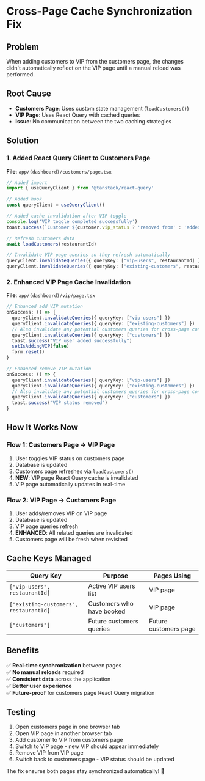 # Cross-Page Cache Synchronization Fix

## Problem
When adding customers to VIP from the customers page, the changes didn't automatically reflect on the VIP page until a manual reload was performed.

## Root Cause
- **Customers Page**: Uses custom state management (`loadCustomers()`) 
- **VIP Page**: Uses React Query with cached queries
- **Issue**: No communication between the two caching strategies

## Solution

### 1. Added React Query Client to Customers Page

**File**: `app/(dashboard)/customers/page.tsx`

```typescript
// Added import
import { useQueryClient } from '@tanstack/react-query'

// Added hook
const queryClient = useQueryClient()

// Added cache invalidation after VIP toggle
console.log('VIP toggle completed successfully')
toast.success(`Customer ${customer.vip_status ? 'removed from' : 'added to'} VIP list`)

// Refresh customers data
await loadCustomers(restaurantId)

// Invalidate VIP page queries so they refresh automatically
queryClient.invalidateQueries({ queryKey: ["vip-users", restaurantId] })
queryClient.invalidateQueries({ queryKey: ["existing-customers", restaurantId] })
```

### 2. Enhanced VIP Page Cache Invalidation

**File**: `app/(dashboard)/vip/page.tsx`

```typescript
// Enhanced add VIP mutation
onSuccess: () => {
  queryClient.invalidateQueries({ queryKey: ["vip-users"] })
  queryClient.invalidateQueries({ queryKey: ["existing-customers"] })
  // Also invalidate any potential customers queries for cross-page consistency
  queryClient.invalidateQueries({ queryKey: ["customers"] })
  toast.success("VIP user added successfully")
  setIsAddingVIP(false)
  form.reset()
}

// Enhanced remove VIP mutation  
onSuccess: () => {
  queryClient.invalidateQueries({ queryKey: ["vip-users"] })
  queryClient.invalidateQueries({ queryKey: ["existing-customers"] })
  // Also invalidate any potential customers queries for cross-page consistency
  queryClient.invalidateQueries({ queryKey: ["customers"] })
  toast.success("VIP status removed")
}
```

## How It Works Now

### Flow 1: Customers Page → VIP Page
1. User toggles VIP status on customers page
2. Database is updated
3. Customers page refreshes via `loadCustomers()`
4. **NEW**: VIP page React Query cache is invalidated
5. VIP page automatically updates in real-time

### Flow 2: VIP Page → Customers Page  
1. User adds/removes VIP on VIP page
2. Database is updated
3. VIP page queries refresh
4. **ENHANCED**: All related queries are invalidated
5. Customers page will be fresh when revisited

## Cache Keys Managed

| Query Key | Purpose | Pages Using |
|-----------|---------|-------------|
| `["vip-users", restaurantId]` | Active VIP users list | VIP page |
| `["existing-customers", restaurantId]` | Customers who have booked | VIP page |
| `["customers"]` | Future customers queries | Future customers page |

## Benefits

✅ **Real-time synchronization** between pages  
✅ **No manual reloads** required  
✅ **Consistent data** across the application  
✅ **Better user experience**  
✅ **Future-proof** for customers page React Query migration  

## Testing

1. Open customers page in one browser tab
2. Open VIP page in another browser tab
3. Add customer to VIP from customers page
4. Switch to VIP page - new VIP should appear immediately
5. Remove VIP from VIP page  
6. Switch back to customers page - VIP status should be updated

The fix ensures both pages stay synchronized automatically! 🎉

